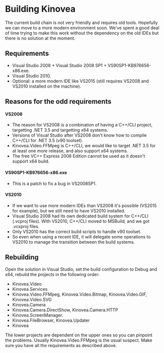 

# Building Kinovea

The current build chain is not very friendly and requires old tools. Hopefully we can move to a more modern environment soon.
We've spent a good deal of time trying to make this work without the dependency on the old IDEs but there is no solution at the moment.

## Requirements
- Visual Studio 2008 + Visual Studio 2008 SP1 + VS90SP1-KB976656-x86.exe.
- Visual Studio 2010.
- Optional: a more modern IDE like VS2015 (still requires VS2008 and VS2010 installed on the machine).

## Reasons for the odd requirements

#### VS2008
- The reason for VS2008 is a combination of having a C++/CLI project, targetting .NET 3.5 and targetting x64 systems.
- Versions of Visual Studio after VS2008 don't know how to compile C++/CLI for .NET 3.5 (v90 toolset).
- Kinovea.Video.FFMpeg is C++/CLI, we would like to target .NET 3.5 for at least one more release, and also support x64 systems.
- The free VC++ Express 2008 Edition cannot be used as it doesn't support x64 build.

#### VS90SP1-KB976656-x86.exe
- This is a patch to fix a bug in VS2008SP1.

#### VS2010
- If we want to use more modern IDEs than VS2008 it's possible (VS2015 for example), but we still need to have VS2010 installed.
- Visual Studio 2008 had its own dedicated build system for C++/CLI (.vcproj files). With VS2010, C++/CLI moved to MSBuild, and we got .vcxproj files.
- Only VS2010 has the correct build scripts to handle v90 toolset.
- So even when using a recent IDE, it will delegate some operations to VS2010 to manage the transition between the build systems.

## Rebuilding

Open the solution in Visual Studio, set the build configuration to Debug and x64, rebuild the projects in the following order:
- Kinovea.Video
- Kinovea.Services
- Kinovea.Video.FFMpeg, Kinovea.Video.Bitmap, Kinovea.Video.GIF, Kinovea.Video.SVG
- Kinovea.Camera
- Kinovea.Camera.DirectShow, Kinovea.Camera.HTTP
- Kinovea.ScreenManager.
- Kinovea.FileBrowser, Kinovea.Updater
- Kinovea

The lower projects are dependent on the upper ones so you can pinpoint the problems. Usually Kinovea.Video.FFMpeg is the usual suspect. Make sure you have all the requirements as described above.




